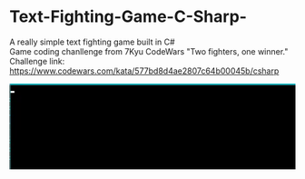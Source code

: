 # Text-Fighting-Game-C-Sharp-
A really simple text fighting game built in C#<br>
Game coding chanllenge from 7Kyu CodeWars "Two fighters, one winner."<br>
Challenge link:
https://www.codewars.com/kata/577bd8d4ae2807c64b00045b/csharp<br>

<img src="https://raw.githubusercontent.com/0DEStyle/Text-Fighting-Game-C-Sharp-/master/gameDemo.gif?token=GHSAT0AAAAAABY62UQ3JABB564UFZQMVLKCY3XY6IQ" width="800"><br>

